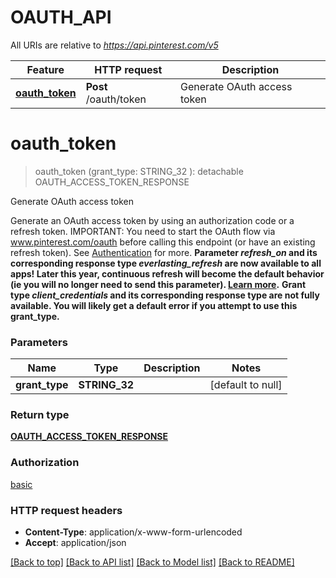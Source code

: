 # OAUTH_API

All URIs are relative to *https://api.pinterest.com/v5*

Feature | HTTP request | Description
------------- | ------------- | -------------
[**oauth_token**](OAUTH_API.md#oauth_token) | **Post** /oauth/token | Generate OAuth access token


# **oauth_token**
> oauth_token (grant_type: STRING_32 ): detachable OAUTH_ACCESS_TOKEN_RESPONSE


Generate OAuth access token

Generate an OAuth access token by using an authorization code or a refresh token.  IMPORTANT: You need to start the OAuth flow via www.pinterest.com/oauth before calling this endpoint (or have an existing refresh token).  See <a href='/docs/getting-started/authentication-and-scopes/'>Authentication</a> for more.  <strong>Parameter <i>refresh_on</i> and its corresponding response type <i>everlasting_refresh</i> are now available to all apps! Later this year, continuous refresh will become the default behavior (ie you will no longer need to send this parameter). <a href='/docs/getting-started/beta-and-advanced-access/'>Learn more</a>.</strong>  <strong>Grant type <i>client_credentials</i> and its corresponding response type are not fully available. You will likely get a default error if you attempt to use this grant_type.</strong>


### Parameters

Name | Type | Description  | Notes
------------- | ------------- | ------------- | -------------
 **grant_type** | **STRING_32**|  | [default to null]

### Return type

[**OAUTH_ACCESS_TOKEN_RESPONSE**](OauthAccessTokenResponse.md)

### Authorization

[basic](../README.md#basic)

### HTTP request headers

 - **Content-Type**: application/x-www-form-urlencoded
 - **Accept**: application/json

[[Back to top]](#) [[Back to API list]](../README.md#documentation-for-api-endpoints) [[Back to Model list]](../README.md#documentation-for-models) [[Back to README]](../README.md)

